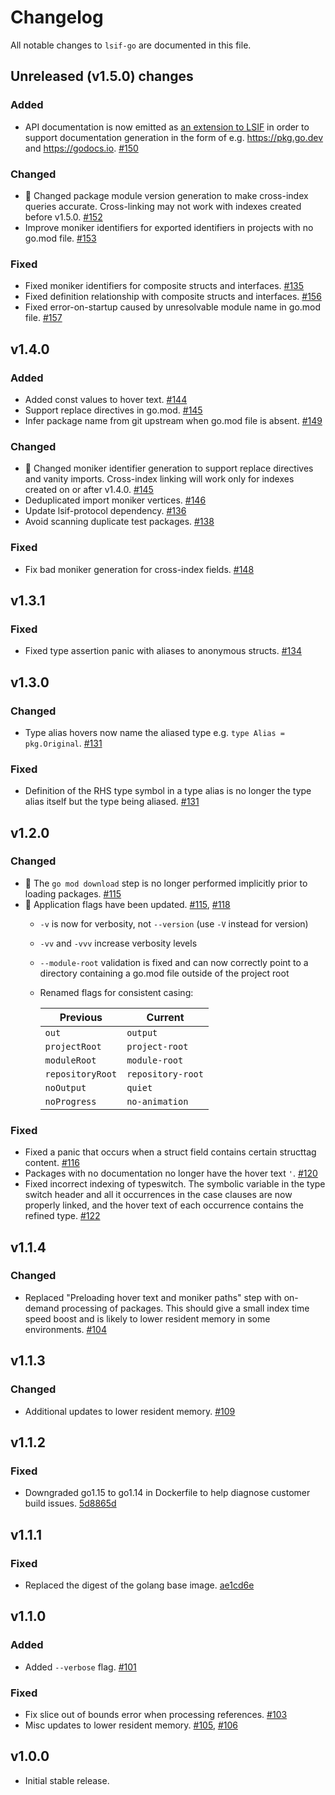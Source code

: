 <!--
###################################### READ ME ###########################################
### This changelog should always be read on `master` branch. Its contents on version   ###
### branches do not necessarily reflect the changes that have gone into that branch.   ###
##########################################################################################
-->

# Changelog

All notable changes to `lsif-go` are documented in this file.

## Unreleased (v1.5.0) changes

### Added

- API documentation is now emitted as [an extension to LSIF](https://github.com/sourcegraph/sourcegraph/pull/20108) in order to support documentation generation in the form of e.g. https://pkg.go.dev and https://godocs.io. [#150](https://github.com/sourcegraph/lsif-go/pull/150)

### Changed

- :rotating_light: Changed package module version generation to make cross-index queries accurate. Cross-linking may not work with indexes created before v1.5.0. [#152](https://github.com/sourcegraph/lsif-go/pull/152)
- Improve moniker identifiers for exported identifiers in projects with no go.mod file. [#153](https://github.com/sourcegraph/lsif-go/pull/153)

### Fixed

- Fixed moniker identifiers for composite structs and interfaces. [#135](https://github.com/sourcegraph/lsif-go/pull/135)
- Fixed definition relationship with composite structs and interfaces. [#156](https://github.com/sourcegraph/lsif-go/pull/156)
- Fixed error-on-startup caused by unresolvable module name in go.mod file. [#157](https://github.com/sourcegraph/lsif-go/pull/157)

## v1.4.0

### Added

- Added const values to hover text. [#144](https://github.com/sourcegraph/lsif-go/pull/144)
- Support replace directives in go.mod. [#145](https://github.com/sourcegraph/lsif-go/pull/145)
- Infer package name from git upstream when go.mod file is absent. [#149](https://github.com/sourcegraph/lsif-go/pull/149)

### Changed

- :rotating_light: Changed moniker identifier generation to support replace directives and vanity imports. Cross-index linking will work only for indexes created on or after v1.4.0. [#145](https://github.com/sourcegraph/lsif-go/pull/145)
- Deduplicated import moniker vertices. [#146](https://github.com/sourcegraph/lsif-go/pull/146)
- Update lsif-protocol dependency. [#136](https://github.com/sourcegraph/lsif-go/pull/136)
- Avoid scanning duplicate test packages. [#138](https://github.com/sourcegraph/lsif-go/pull/138)

### Fixed

- Fix bad moniker generation for cross-index fields. [#148](https://github.com/sourcegraph/lsif-go/pull/148)

## v1.3.1

### Fixed

- Fixed type assertion panic with aliases to anonymous structs. [#134](https://github.com/sourcegraph/lsif-go/pull/134)

## v1.3.0

### Changed

- Type alias hovers now name the aliased type e.g. `type Alias = pkg.Original`. [#131](https://github.com/sourcegraph/lsif-go/pull/131)

### Fixed 

- Definition of the RHS type symbol in a type alias is no longer the type alias itself but the type being aliased. [#131](https://github.com/sourcegraph/lsif-go/pull/131)

## v1.2.0

### Changed

- :rotating_light: The `go mod download` step is no longer performed implicitly prior to loading packages. [#115](https://github.com/sourcegraph/lsif-go/pull/115)
- :rotating_light: Application flags have been updated. [#115](https://github.com/sourcegraph/lsif-go/pull/115), [#118](https://github.com/sourcegraph/lsif-go/pull/118)
  - `-v` is now for verbosity, not `--version` (use `-V` instead for version)
  - `-vv` and `-vvv` increase verbosity levels
  - `--module-root` validation is fixed and can now correctly point to a directory containing a go.mod file outside of the project root
  - Renamed flags for consistent casing:

    | Previous         | Current           | 
    | ---------------- | ----------------- |
    | `out`            | `output`          |
    | `projectRoot`    | `project-root`    |
    | `moduleRoot`     | `module-root`     |
    | `repositoryRoot` | `repository-root` |
    | `noOutput`       | `quiet`           |
    | `noProgress`     | `no-animation`    |



### Fixed

- Fixed a panic that occurs when a struct field contains certain structtag content. [#116](https://github.com/sourcegraph/lsif-go/pull/116)
- Packages with no documentation no longer have the hover text `'`. [#120](https://github.com/sourcegraph/lsif-go/pull/120)
- Fixed incorrect indexing of typeswitch. The symbolic variable in the type switch header and all it occurrences in the case clauses are now properly linked, and the hover text of each occurrence contains the refined type. [#122](https://github.com/sourcegraph/lsif-go/pull/122)

## v1.1.4

### Changed

- Replaced "Preloading hover text and moniker paths" step with on-demand processing of packages. This should give a small index time speed boost and is likely to lower resident memory in some environments. [#104](https://github.com/sourcegraph/lsif-go/pull/104)

## v1.1.3

### Changed

- Additional updates to lower resident memory. [#109](https://github.com/sourcegraph/lsif-go/pull/109)

## v1.1.2

### Fixed

- Downgraded go1.15 to go1.14 in Dockerfile to help diagnose customer build issues. [5d8865d](https://github.com/sourcegraph/lsif-go/commit/5d8865d6feacb4fce3313cade2c61dc29c6271e6)

## v1.1.1

### Fixed

- Replaced the digest of the golang base image. [ae1cd6e](https://github.com/sourcegraph/lsif-go/commit/ae1cd6e97cf6551e68da9f010a3d86f438552bdb)

## v1.1.0

### Added

- Added `--verbose` flag. [#101](https://github.com/sourcegraph/lsif-go/pull/101)

### Fixed

- Fix slice out of bounds error when processing references. [#103](https://github.com/sourcegraph/lsif-go/pull/103)
- Misc updates to lower resident memory. [#105](https://github.com/sourcegraph/lsif-go/pull/105), [#106](https://github.com/sourcegraph/lsif-go/pull/106)

## v1.0.0

- Initial stable release.
